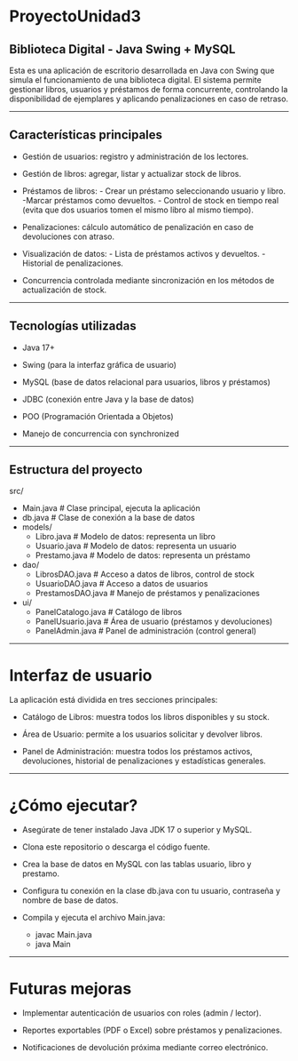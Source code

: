 # ProyectoUnidad3
## Biblioteca Digital - Java Swing + MySQL

Esta es una aplicación de escritorio desarrollada en Java con Swing que simula el funcionamiento de una biblioteca digital. El sistema permite gestionar libros, usuarios y préstamos de forma concurrente, controlando la disponibilidad de ejemplares y aplicando penalizaciones en caso de retraso.

------------------------------------------------------------------

## Características principales

- Gestión de usuarios: registro y administración de los lectores.
  
- Gestión de libros: agregar, listar y actualizar stock de libros.
  
- Préstamos de libros:
      - Crear un préstamo seleccionando usuario y libro.
      -Marcar préstamos como devueltos.
      - Control de stock en tiempo real (evita que dos usuarios tomen el mismo libro al mismo tiempo).

- Penalizaciones: cálculo automático de penalización en caso de devoluciones con atraso.
  
- Visualización de datos:
      - Lista de préstamos activos y devueltos.
      - Historial de penalizaciones.

- Concurrencia controlada mediante sincronización en los métodos de actualización de stock.

------------------------------------------------------------------

## Tecnologías utilizadas

- Java 17+

- Swing (para la interfaz gráfica de usuario)

- MySQL (base de datos relacional para usuarios, libros y préstamos)

- JDBC (conexión entre Java y la base de datos)

- POO (Programación Orientada a Objetos)

- Manejo de concurrencia con synchronized
  
------------------------------------------------------------------

## Estructura del proyecto
src/
- Main.java             # Clase principal, ejecuta la aplicación
- db.java               # Clase de conexión a la base de datos
- models/
  - Libro.java      # Modelo de datos: representa un libro
  - Usuario.java    # Modelo de datos: representa un usuario
  - Prestamo.java   # Modelo de datos: representa un préstamo
- dao/
  - LibrosDAO.java  # Acceso a datos de libros, control de stock
  - UsuarioDAO.java # Acceso a datos de usuarios
  - PrestamosDAO.java # Manejo de préstamos y penalizaciones
- ui/
  - PanelCatalogo.java    # Catálogo de libros
  - PanelUsuario.java     # Área de usuario (préstamos y devoluciones)
  - PanelAdmin.java       # Panel de administración (control general)

------------------------------------------------------------------

# Interfaz de usuario

La aplicación está dividida en tres secciones principales:

- Catálogo de Libros: muestra todos los libros disponibles y su stock.

- Área de Usuario: permite a los usuarios solicitar y devolver libros.

- Panel de Administración: muestra todos los préstamos activos, devoluciones, historial de penalizaciones y estadísticas generales.

------------------------------------------------------------------

# ¿Cómo ejecutar?

- Asegúrate de tener instalado Java JDK 17 o superior y MySQL.

- Clona este repositorio o descarga el código fuente.

- Crea la base de datos en MySQL con las tablas usuario, libro y prestamo.

- Configura tu conexión en la clase db.java con tu usuario, contraseña y nombre de base de datos.

- Compila y ejecuta el archivo Main.java:
  - javac Main.java
  - java Main
  
------------------------------------------------------------------

# Futuras mejoras

- Implementar autenticación de usuarios con roles (admin / lector).

- Reportes exportables (PDF o Excel) sobre préstamos y penalizaciones.

- Notificaciones de devolución próxima mediante correo electrónico.
